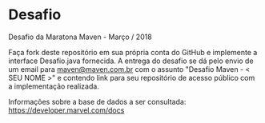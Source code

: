 # Desafio
Desafio da Maratona Maven - Março / 2018

Faça fork deste repositório em sua própria conta do GitHub e implemente a interface Desafio.java fornecida.
A entrega do desafio se dá pelo envio de um email para maven@maven.com.br com o assunto "Desafio Maven - < SEU NOME >" e contendo link para seu repositório de acesso público com a implementação realizada.

Informações sobre a base de dados a ser consultada:
https://developer.marvel.com/docs
